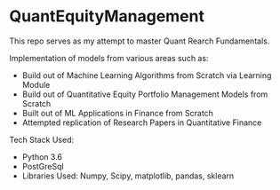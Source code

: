 # QuantEquityManagement

This repo serves as my attempt to master Quant Rearch Fundamentals.  

Implementation of models from various areas such as: 
- Build out of Machine Learning Algorithms from Scratch via Learning Module
- Build out of Quantitative Equity Portfolio Management Models from Scratch
- Built out of ML Applications in Finance from Scratch 
- Attempted replication of Research Papers in Quantitative Finance

Tech Stack Used: 
- Python 3.6
- PostGreSql 
- Libraries Used: Numpy, Scipy, matplotlib, pandas, sklearn 

